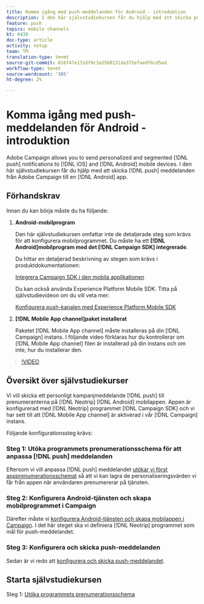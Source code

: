 ```yaml
---
title: Komma igång med push-meddelanden för Android - introduktion
description: I den här självstudiekursen får du hjälp med att skicka push-meddelanden från Adobe Campaign och ta emot dessa meddelanden i din Android-app.
feature: push
topics: mobile channels
kt: 6438
doc-type: article
activity: setup
team: TM
translation-type: tm+mt
source-git-commit: 016f47e131df9c3a25b9131da372efaedf6cd5ad
workflow-type: tm+mt
source-wordcount: '365'
ht-degree: 2%

---
```



# Komma igång med push-meddelanden för Android - introduktion

Adobe Campaign allows you to send personalized and segmented [!DNL push] notifications to [!DNL iOS] and [!DNL Android] mobile devices. I den här självstudiekursen får du hjälp med att skicka [!DNL push] meddelanden från Adobe Campaign till en [!DNL Android] app.

## Förhandskrav

Innan du kan börja måste du ha följande:

1) **Android-mobilprogram**

   Den här självstudiekursen omfattar inte de detaljerade steg som krävs för att konfigurera mobilprogrammet. Du måste ha ett **[!DNL Android]mobilprogram med det [!DNL Campaign SDK] integrerade**.

   Du hittar en detaljerad beskrivning av stegen som krävs i produktdokumentationen:

   [Integrera Campaign SDK i den mobila applikationen](https://experienceleague.adobe.com/docs/campaign-classic/using/sending-messages/sending-push-notifications/integrating-campaign-sdk-into-the-mobile-application.html)

   Du kan också använda Experience Platform Mobile SDK. Titta på självstudievideon om du vill veta mer:

   [Konfigurera push-kanalen med Experience Platform Mobile SDK](https://experienceleague.adobe.com/docs/campaign-classic-learn/tutorials/sending-messages/push-channel/configure-push-using-aep-mobile-sdk.html)

2) **[!DNL Mobile App channel]paket installerat**

   Paketet [!DNL Mobile App channel] måste installeras på din [!DNL Campaign] instans. I följande video förklaras hur du kontrollerar om [!DNL Mobile App channel] filen är installerad på din instans och om inte, hur du installerar den.

>[!VIDEO](https://video.tv.adobe.com/v/326544?quality=12)

## Översikt över självstudiekurser

Vi vill skicka ett personligt kampanjmeddelande [!DNL push] till prenumeranterna på [!DNL Neotrip] [!DNL Android] mobilappen. Appen är konfigurerad med [!DNL Neotrip] programmet [!DNL Campaign SDK] och vi har sett till att [!DNL Mobile App channel] är aktiverad i vår [!DNL Campaign] instans.

Följande konfigurationssteg krävs:

### Steg 1: Utöka programmets prenumerationsschema för att anpassa [!DNL push] meddelanden

Eftersom vi vill anpassa [!DNL push] meddelandet [utökar vi först appprenumerationsschemat](/help/tutorial-getting-started-with-push-notifications-for-android/extending-the-app-subscription-schema.md) så att vi kan lagra de personaliseringsvärden vi får från appen när användaren prenumererar på tjänsten.

### Steg 2: Konfigurera Android-tjänsten och skapa mobilprogrammet i Campaign

Därefter måste vi [konfigurera Android-tjänsten och skapa mobilappen i Campaign](/help/tutorial-getting-started-with-push-notifications-for-android/configuring-an-android-service-in-campaign.md). I det här steget ska vi definiera [!DNL Neotrip] programmet som mål för push-meddelandet.

### Steg 3: Konfigurera och skicka push-meddelanden

Sedan är vi redo att [konfigurera och skicka push-meddelandet](/help/tutorial-getting-started-with-push-notifications-for-android/configuring-and-sending-push-notifications.md).

## Starta självstudiekursen

Steg 1: [Utöka programmets prenumerationsschema](/help/tutorial-getting-started-with-push-notifications-for-android/extending-the-app-subscription-schema.md)
